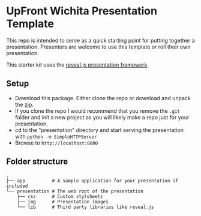# UpFront Wichita Presentation Template

This repo is intended to serve as a quick starting point for putting together a
presentation. Presenters are welcome to use this template or roll their own
presentation.

This starter kit uses the [reveal.js presentation framework][reveal-repo].

## Setup
* Download this package. Either clone the repo or download and unpack the
  [zip](repo-zip).
 * If you clone the repo I would recommend that you remove the `.git` folder
   and init a new project as you will likely make a repo just for your
   presentation.
* cd to the "presentation" directory and start serving the presentation with
  `python -m SimpleHTTPServer`
* Browse to `http://localhost:8000`

## Folder structure

    .
    ├── app          # A sample application for your presentation if included
    └── presentation # The web root of the presentation
        ├── css      # Custom stylsheets
        ├── img      # Presentation images
        └── lib      # Third party libraries like reveal.js


[reveal-repo]: https://github.com/hakimel/reveal.js "reveal.js framework"
[repo-zip]: https://github.com/upfrontwichita/upfront-presentation-template/archive/master.zip "template zip"
